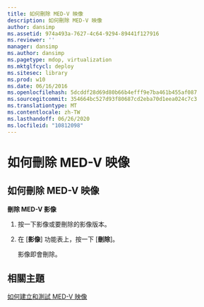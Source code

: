 ```yaml
---
title: 如何刪除 MED-V 映像
description: 如何刪除 MED-V 映像
author: dansimp
ms.assetid: 974a493a-7627-4c64-9294-89441f127916
ms.reviewer: ''
manager: dansimp
ms.author: dansimp
ms.pagetype: mdop, virtualization
ms.mktglfcycl: deploy
ms.sitesec: library
ms.prod: w10
ms.date: 06/16/2016
ms.openlocfilehash: 5dcddf28d69d80b66b4efff9e7ba461b455af087
ms.sourcegitcommit: 354664bc527d93f80687cd2eba70d1eea024c7c3
ms.translationtype: MT
ms.contentlocale: zh-TW
ms.lasthandoff: 06/26/2020
ms.locfileid: "10812098"
---
```

# 如何刪除 MED-V 映像


## <a href="" id="bkmk-deletinganimage"></a>如何刪除 MED-V 映像


**刪除 MED-V 影像**

1.  按一下影像或要刪除的影像版本。

2.  在 [**影像**] 功能表上，按一下 [**刪除**]。

    影像即會刪除。

## 相關主題


[如何建立和測試 MED-V 映像](how-to-create-and-test-a-med-v-image.md)

 

 





